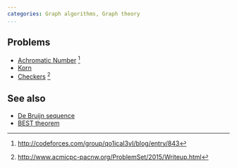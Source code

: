 ```yaml
---
categories: Graph algorithms, Graph theory
...
```


## Problems
- [Achromatic Number](http://codeforces.com/gym/100431) [^1]
- [Korn](http://codeforces.com/gym/100962)
- [Checkers](http://www.acmicpc-pacnw.org/ProblemSet/2015/Statements/div1.pdf) [^2]

## See also
- [De Bruijn sequence]()
- [BEST theorem]()


[^1]: <http://codeforces.com/group/qo1icaI3vI/blog/entry/843>
[^2]: <http://www.acmicpc-pacnw.org/ProblemSet/2015/Writeup.html>
